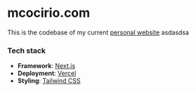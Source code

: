 # mcocirio.com

This is the codebase of my current [personal website](https://mcocirio.com)
asdasdsa
### Tech stack

- **Framework**: [Next.js](https://nextjs.org/)
- **Deployment**: [Vercel](https://vercel.com)
- **Styling**: [Tailwind CSS](https://tailwindcss.com/)
